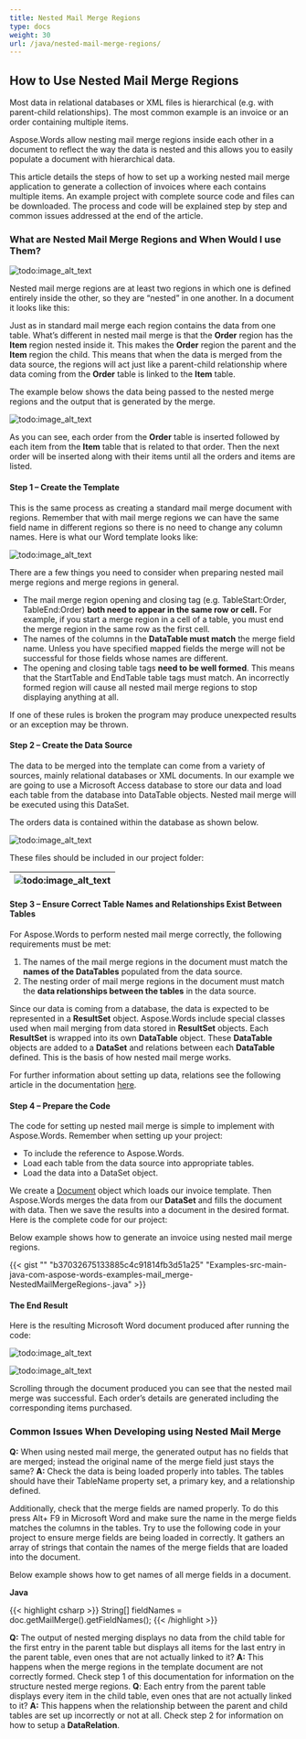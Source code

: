 ```yaml
---
title: Nested Mail Merge Regions
type: docs
weight: 30
url: /java/nested-mail-merge-regions/
---
```


## **How to Use Nested Mail Merge Regions**

Most data in relational databases or XML files is hierarchical (e.g. with parent-child relationships). The most common example is an invoice or an order containing multiple items.

Aspose.Words allow nesting mail merge regions inside each other in a document to reflect the way the data is nested and this allows you to easily populate a document with hierarchical data.

This article details the steps of how to set up a working nested mail merge application to generate a collection of invoices where each contains multiple items. An example project with complete source code and files can be downloaded. The process and code will be explained step by step and common issues addressed at the end of the article.

### **What are Nested Mail Merge Regions and When Would I use Them?**



![todo:image_alt_text](nested-mail-merge-regions_1.png)


Nested mail merge regions are at least two regions in which one is defined entirely inside the other, so they are “nested” in one another. In a document it looks like this:

Just as in standard mail merge each region contains the data from one table. What’s different in nested mail merge is that the **Order** region has the **Item** region nested inside it. This makes the **Order** region the parent and the **Item** region the child. This means that when the data is merged from the data source, the regions will act just like a parent-child relationship where data coming from the **Order** table is linked to the **Item** table.

The example below shows the data being passed to the nested merge regions and the output that is generated by the merge. 

![todo:image_alt_text](nested-mail-merge-regions_2.png)

As you can see, each order from the **Order** table is inserted followed by each item from the **Item** table that is related to that order. Then the next order will be inserted along with their items until all the orders and items are listed.

#### **Step 1 – Create the Template**

This is the same process as creating a standard mail merge document with regions. Remember that with mail merge regions we can have the same field name in different regions so there is no need to change any column names. Here is what our Word template looks like:




![todo:image_alt_text](nested-mail-merge-regions_3.png)


There are a few things you need to consider when preparing nested mail merge regions and merge regions in general.

- The mail merge region opening and closing tag (e.g. TableStart:Order, TableEnd:Order) **both need to appear in the same row or cell.** For example, if you start a merge region in a cell of a table, you must end the merge region in the same row as the first cell.
- The names of the columns in the **DataTable must match** the merge field name. Unless you have specified mapped fields the merge will not be successful for those fields whose names are different.
- The opening and closing table tags **need to be well formed**. This means that the StartTable and EndTable table tags must match. An incorrectly formed region will cause all nested mail merge regions to stop displaying anything at all.

If one of these rules is broken the program may produce unexpected results or an exception may be thrown.

#### **Step 2 – Create the Data Source**

The data to be merged into the template can come from a variety of sources, mainly relational databases or XML documents. In our example we are going to use a Microsoft Access database to store our data and load each table from the database into DataTable objects. Nested mail merge will be executed using this DataSet.

The orders data is contained within the database as shown below. 

![todo:image_alt_text](nested-mail-merge-regions_4.png)

These files should be included in our project folder:

|**![todo:image_alt_text](nested-mail-merge-regions_5.png)**|
| :- |

#### **Step 3 – Ensure Correct Table Names and Relationships Exist Between Tables**

For Aspose.Words to perform nested mail merge correctly, the following requirements must be met:

1. The names of the mail merge regions in the document must match the **names of the DataTables** populated from the data source.
1. The nesting order of mail merge regions in the document must match the **data relationships between the tables** in the data source.

Since our data is coming from a database, the data is expected to be represented in a **ResultSet** object. Aspose.Words include special classes used when mail merging from data stored in **ResultSet** objects. Each **ResultSet** is wrapped into its own **DataTable** object. These **DataTable** objects are added to a **DataSet** and relations between each **DataTable** defined. This is the basis of how nested mail merge works.

For further information about setting up data, relations see the following article in the documentation [here](https://docs.aspose.com/words/java/how-to-execute-mail-merge/).

#### **Step 4 – Prepare the Code**

The code for setting up nested mail merge is simple to implement with Aspose.Words. Remember when setting up your project:

- To include the reference to Aspose.Words.
- Load each table from the data source into appropriate tables.
- Load the data into a DataSet object.

We create a [Document](http://www.aspose.com/api/java/words/com.aspose.words/classes/Document) object which loads our invoice template. Then Aspose.Words merges the data from our **DataSet** and fills the document with data. Then we save the results into a document in the desired format. Here is the complete code for our project:

Below example shows how to generate an invoice using nested mail merge regions.

{{< gist "" "b37032675133885c4c91814fb3d51a25" "Examples-src-main-java-com-aspose-words-examples-mail_merge-NestedMailMergeRegions-.java" >}}

#### **The End Result**

Here is the resulting Microsoft Word document produced after running the code:

![todo:image_alt_text](nested-mail-merge-regions_6.png)




![todo:image_alt_text](nested-mail-merge-regions_7.png)


Scrolling through the document produced you can see that the nested mail merge was successful. Each order’s details are generated including the corresponding items purchased.

### **Common Issues When Developing using Nested Mail Merge**

**Q:** When using nested mail merge, the generated output has no fields that are merged; instead the original name of the merge field just stays the same?
**A:** Check the data is being loaded properly into tables. The tables should have their TableName property set, a primary key, and a relationship defined.

Additionally, check that the merge fields are named properly. To do this press Alt+ F9 in Microsoft Word and make sure the name in the merge fields matches the columns in the tables. Try to use the following code in your project to ensure merge fields are being loaded in correctly. It gathers an array of strings that contain the names of the merge fields that are loaded into the document.

Below example shows how to get names of all merge fields in a document.

**Java**

{{< highlight csharp >}}
String[] fieldNames = doc.getMailMerge().getFieldNames();
{{< /highlight >}}

**Q:** The output of nested merging displays no data from the child table for the first entry in the parent table but displays all items for the last entry in the parent table, even ones that are not actually linked to it?
**A:** This happens when the merge regions in the template document are not correctly formed. Check step 1 of this documentation for information on the structure nested merge regions.
**Q**: Each entry from the parent table displays every item in the child table, even ones that are not actually linked to it?
**A:** This happens when the relationship between the parent and child tables are set up incorrectly or not at all. Check step 2 for information on how to setup a **DataRelation**.
